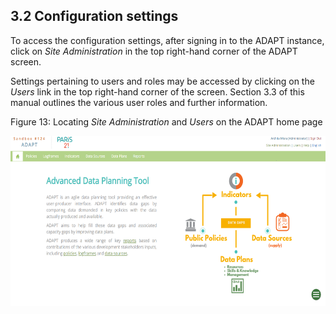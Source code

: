 ## 3.2 Configuration settings <!-- {docsify-ignore} -->

To access the configuration settings, after signing in to the ADAPT
instance, click on *Site Administration* in the top right-hand corner
of the ADAPT screen.

Settings pertaining to users and roles may be accessed by clicking on
the *Users* link in the top right-hand corner of the screen. Section 3.3
of this manual outlines the various user roles and further information.

<span id="_Toc7208816" class="anchor"></span>Figure 13: Locating *Site
Administration* and *Users* on the ADAPT home page

<img src="ADAPTmedia\media\image10.png" style="width:6.26806in;height:2.8375in" />
